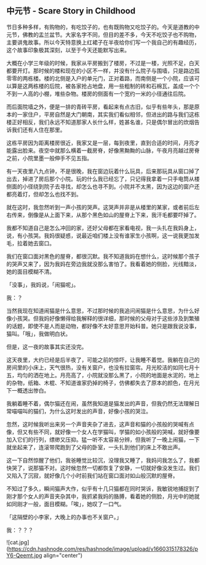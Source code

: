## 中元节 - Scare Story in Childhood

节日多种多样，有购物的，有吃饺子的，也有既购物又吃饺子的。今天是道教的中元节，佛教的盂兰盆节。大家名字不同，但目的差不多，今天不吃饺子也不购物，主要讲鬼故事。所以今天特意换上红裙子在半夜给你们写一个我自己的有趣经历，这个故事印象极其深刻，以至于今天还能默写出来。

大概在小学三年级的时候，我家从平房搬到了楼房，不过是一楼，光照不足，白天都要开灯。那时候的楼和现在的小区不一样，并没有什么院子与围墙，只是路边孤零零的两栋楼。楼的北侧是入户的单元门，正对着路，而南侧是一个小院，应该可以算是这两栋楼的后院，被各家抢占地盘，用一些粗制的砖和石棉瓦，盖成一个个不到一人高的小棚，堆些杂物。楼房的侧面有一个宽约一米的小径通往后院。

而后面院墙之外，便是一排的青砖平房，看起来有点古旧，似乎有些年头，那是原本的一家住户，平房自然是大门朝南，其实我们看似相邻，但进出的路与我们这栋楼正好相反，我们永远不知道那家人长什么样，姓甚名谁，只是偶尔冒出的炊烟告诉我们还有人住在那里。

这栋平房因为距离楼房很近，我家又是一层，每到夜里，直到合适的时间，月亮才能露出脸来。夜空中就那么横着一截房脊，好像黑黝黝的山脉，午夜月亮越过房脊之前，小院里墨一般伸手不见五指。

有一天夜里八九点钟，不是很晚，我在窗边玩着什么玩具，后来那玩具从窗口掉了出去，掉进了房后那个小院。玩的什么我已经忘了，只记得我拿着一只手电筒从楼侧面的小径绕到院子去寻找，却怎么也寻不到。小院并不太黑，因为这边的窗户还都亮着灯，但却怎么也找不到。

就在这时，我忽然听到一声小孩的哭声。这哭声并非是从楼里的某家，或者前后左右传来，倒像是从上面下来，从那个黑色如山的屋脊上下来，我汗毛都要吓掉了。

我都不知道自己是怎么冲回的家，还好父母都在家看电视，我一头扎在我妈身上，说，有小孩哭。我妈很疑惑，说最近咱们楼上没有谁家生小孩啊，这一说我更加发毛，拉着她去窗口。

我们在窗口面对黑色的屋脊，都很沉默。我不知道我妈在想什么，这时候那个孩子的哭声又来了，因为我妈在旁边我就没那么害怕了。我看着她的侧脸，光线黯淡，她的面目模糊不清。

「没事」，我妈说，「闹猫呢」。

我：？

当然我现在知道闹猫是什么意思，不过那时候的我追问闹猫是什么意思，为什么好像小孩哭。但我妈好像懒得给我解释的很详细，那时候的父母对于这些涉及到繁殖的话题，即使不是人而是动物，都好像不太好意思开始科普。她只是跟我说没事，猫叫。「哦」，我做明白状。

但是，这一夜的故事其实还没完。

这天夜里，大约已经是后半夜了，可能之前的惊吓，让我睡不着觉。我躺在自己的房间里的小床上，天气很热，没有关窗户，也没有拉窗帘。月光皎洁的如同七月十五，均匀的洒在地上。月亮高了，小院就没那么黑了，小院的地面是水泥的，地上的杂物，纸箱、木棍、不知道谁家扔掉的椅子，仿佛都失去了原本的颜色，在月光下一概透出惨白。

我躺着睡不着，偶尔猫还在闹，虽然我知道是猫发出的声音，但我仍然无法理解日常喵喵叫的猫们，为什么这时发出的声音，好像小孩的哭泣。

忽然，这时候我听出来另一个声音夹杂了进去，这声音和猫的小孩般的哭喊有点像，但又有些不同，就好像一个女人在学猫叫，学猫的如小孩般的哭喊，就好像要加入它们的行列，缥缈又压抑。猛一听不太容易分辨，但我听了一晚上闹猫，一下就坐起来了，连滚带爬跑到了父母的卧室，一头扎到他们的床上不敢出声。

这一下自然惊醒了他们，我爸睡觉比较沉，没理我又睡了，我妈问我怎么了，我都快哭了，说那猫不对。这时候忽然一切都恢复了安静，一切就好像没发生过。我们又陷入了沉寂，就好像几个小时前我们站在窗口面对如山般沉默的屋脊。

不知过了多久，瞬间猫声大作，似乎有十几只猫都在同时哭诉，我敏锐地捕捉到了刚才那个女人的声音夹杂其中，我抓紧我妈的胳膊，看着她的侧脸，月光中的她就如同刚才一般，面目模糊。「唉」，她叹了一口气。

「这隔壁的小李家，大晚上的办事也不关窗户。」

我：？？？


![cat.jpg](https://cdn.hashnode.com/res/hashnode/image/upload/v1660315178326/pY6-Qeemt.jpg align="center")









